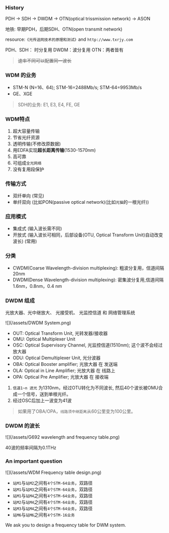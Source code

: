 ### History
PDH -> SDH -> DWDM -> OTN(optical trissmission network) -> ASON

地铁: 早期PDH，后期SDH、OTN(open transmit network)

resource:`《光传送网技术的原理和测试》`and `http://www.txrjy.com`

PDH、SDH： 时分复用
DWDM：波分复用
OTN：两者皆有

> ~~速率不同可以配置同一波长~~

### WDM 的业务
* STM-N (N=16、64); STM-16=2488Mb/s; STM-64=9953Mb/s
* GE、XGE

> SDH的业务: E1, E3, E4, FE, GE

### WDM特点
1. 超大容量传输
2. 节省光纤资源
3. 透明传输(不修改原数据)
4. 用EDFA实现**超长距离传输**(1530-1570nm)
5. 高可靠
6. 可组成`全光网络`
7. 没有复用段保护

### 传输方式
* 双纤单向 (常见)
* 单纤双向 (比如PON(passive optical network)(比如`光猫`的一根光纤))

### 应用模式
* 集成式 (输入波长需不同)
* 开放式 (输入波长可相同，后部设备(OTU, Optical Transform Unit)自动改变波长) (常用)

### 分类
* CWDM(Coarse Wavelength-division multiplexing): 粗波分复用，信道间隔20nm
* DWDM(Dense Wavelength-division multiplexing): 密集波分复用,信道间隔1.6nm，0.8nm，0.4 nm 

### DWDM 组成
光放大器、光中继放大、 光接受机、 光监控信道 和 网络管理系统

![](/assets/DWDM System.png)

* OUT: Optical Transform Unit, 光转发器/接收器
* OMU: Optical Multiplexer Unit
* OSC: Optical Supervisory Channel, 光监控信道(1510nm); 这个波不会经过放大器
* ODU: Optical Demultiplexer Unit, 光分波器
* OBA: Optical Booster amplifier; 光放大器 在 发送端
* OLA: Optical in Line Amplifier; 光放大器 在 线路上
* OPA: Optical Pre Amplifier; 光放大器 在 接收端


1. `信道1~n 进光` 为1310nm，经过OTU转化为不同波长, 然后40个波长被OMU合成一个信号，送到单根光纤。
2. 经过OSC后加上一波变为41波

> 如果用了OBA/OPA，`线路须中继距离`从60公里变为100公里。

### DWDM 的波长
![](/assets/G692 wavelength and frequency table.png)

40波的频率间隔为0.1THz

### An important question

![](/assets/WDM Frequency table design.png)

* `站M1`与`站M2`之间有`4个STM-64业务`，双路径
* `站M1`与`站M3`之间有`4个STM-64业务`，双路径
* `站M1`与`站M4`之间有`4个STM-64业务`，双路径
* `站M2`与`站M4`之间有`4个STM-64业务`，双路径
* `站M3`与`站M4`之间有`4个STM-64业务`，双路径
* `站M6`与`站M6`之间有`4个STM-16业务`

We ask you to design a frequency table for DWM system.

